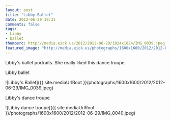 ```yaml
---
layout: post
title: "Libby Ballet"
date: 2012-06-29 19:31
comments: false
tags: 
- Libby
- ballet
thumbsrc: http://media.eick.us/2012/2012-06-29/1024x1024/IMG_0039.jpeg
featured_image: "http://media.eick.us/photographs/1600x1600/2012/2012-06-29/IMG_0039.jpeg"
---
```

Libby's ballet portraits.  She really liked this dance troupe.

Libby ballet

![Libby's Ballet]({{ site.mediaUrlRoot }}/photographs/1600x1600/2012/2012-06-29/IMG_0039.jpeg)


Libby's dance troupe

![Libby dance troupe]({{ site.mediaUrlRoot }}/photographs/1600x1600/2012/2012-06-29/IMG_0040.jpeg)


